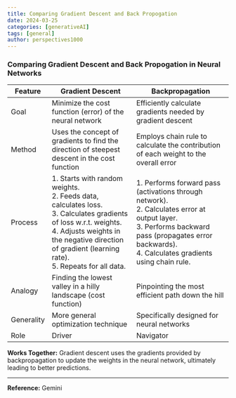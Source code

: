 ```yaml
---
title: Comparing Gradient Descent and Back Propogation
date: 2024-03-25
categories: [generativeAI]
tags: [general]
author: perspectives1000
---
```


### Comparing Gradient Descent and Back Propogation in Neural Networks

| Feature | Gradient Descent | Backpropagation |
| --- | --- | --- |
| Goal | Minimize the cost function (error) of the neural network | Efficiently calculate gradients needed by gradient descent |
| Method | Uses the concept of gradients to find the direction of steepest descent in the cost function | Employs chain rule to calculate the contribution of each weight to the overall error |
| Process | 1. Starts with random weights. <br> 2. Feeds data, calculates loss. <br> 3. Calculates gradients of loss w.r.t. weights. <br> 4. Adjusts weights in the negative direction of gradient (learning rate). <br> 5. Repeats for all data. | 1. Performs forward pass (activations through network). <br> 2. Calculates error at output layer. <br> 3. Performs backward pass (propagates error backwards). <br> 4. Calculates gradients using chain rule. |
| Analogy | Finding the lowest valley in a hilly landscape (cost function) | Pinpointing the most efficient path down the hill |
| Generality | More general optimization technique | Specifically designed for neural networks |
| Role | Driver | Navigator |

**Works Together:** Gradient descent uses the gradients provided by backpropagation to update the weights in the neural network, ultimately leading to better predictions.


----
**Reference:** Gemini
